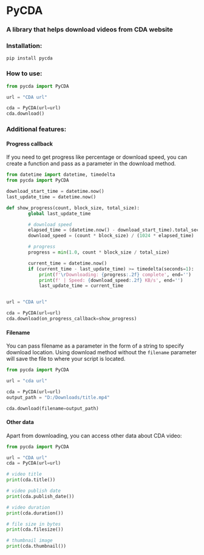 # PyCDA



### A library that helps download videos from CDA website



### Installation:
`pip install pycda`

### How to use:
```python
from pycda import PyCDA

url = "CDA url"

cda = PyCDA(url=url)
cda.download()
```


### Additional features:


#### Progress callback
If you need to get progress like percentage or download speed, you can create a function 
and pass as a parameter in the download method.

```python
from datetime import datetime, timedelta
from pycda import PyCDA

download_start_time = datetime.now()
last_update_time = datetime.now()

def show_progress(count, block_size, total_size):
        global last_update_time

        # download speed
        elapsed_time = (datetime.now() - download_start_time).total_seconds()
        download_speed = (count * block_size) / (1024 * elapsed_time)

        # progress
        progress = min(1.0, count * block_size / total_size)

        current_time = datetime.now()
        if (current_time - last_update_time) >= timedelta(seconds=1):
            print(f'\rDownloading: {progress:.2f} complete', end='')
            print(f' | Speed: {download_speed:.2f} KB/s', end='')
            last_update_time = current_time


url = "CDA url"

cda = PyCDA(url=url)
cda.download(on_progress_callback=show_progress)
```


#### Filename
You can pass filename as a parameter in the form of a string to specify download location.
Using download method without the `filename` parameter will save the file to where your script is located.

```python
from pycda import PyCDA

url = "cda url"

cda = PyCDA(url=url)
output_path = "D:/Downloads/title.mp4"

cda.download(filename=output_path)
```


#### Other data
Apart from downloading, you can access other data about CDA video:

```python
from pycda import PyCDA

url = "CDA url"
cda = PyCDA(url=url)

# video title
print(cda.title())

# video publish date
print(cda.publish_date())

# video duration
print(cda.duration())

# file size in bytes
print(cda.filesize())

# thumbnail image
print(cda.thumbnail())
```
